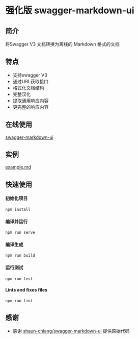 # 强化版 swagger-markdown-ui



## 简介

将Swagger V3 文档转换为离线的 Markdown 格式的文档




## 特点

- 支持swagger V3
- 通过URL获取接口
- 格式化文档结构
- 完整汉化
- 提取通用响应内容
- 更完整的响应内容




## 在线使用
[swagger-markdown-ui](http://swagger-markdown-ui.conststar.cn)




## 实例
[example.md](example.md)




## 快速使用

#### 初始化项目
```
npm install
```

#### 编译并运行
```
npm run serve
```

#### 编译生成
```
npm run build
```

#### 运行测试
```
npm run test
```

#### Lints and fixes files
```
npm run lint
```



## 感谢

- 感谢 [shaun-chiang/swagger-markdown-ui](https://github.com/shaun-chiang/swagger-markdown-ui) 提供原始代码

